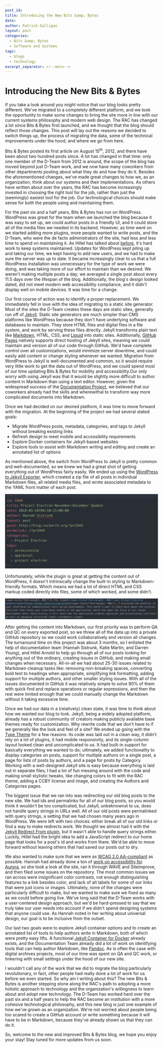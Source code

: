 ```yaml
---
post_id:
title: Introducing the New Bits &amp; Bytes
date:
author: Patrick Galligan
layout: post
categories:
  - Bits &amp; Bytes
  - Software and Systems
tags:
  - blogs
  - technology
excerpt_separator: <!--more-->
---
```

# Introducing the New Bits &amp; Bytes

If you take a look around you might notice that our blog looks pretty different. We've migrated to a completely different platform, and we took the opportunity to make some changes to bring the site more in line with our current systems philosophy and modern web design. The RAC has changed a lot since Bits &amp; Bytes first launched, and we thought that the blog should reflect those changes. This post will lay out the reasons we decided to switch things up, the process of migrating the data, some of the technical improvements under the hood, and where we go from here.<!--more-->

Bits &amp; Bytes posted its first article on August 15<sup>th</sup>, 2012, and there have been about two hundred posts since. A lot has changed in that time: only one member of the D-Team from 2012 is around, the scope of the blog has moved beyond just D-Team work, and we now have many coworkers from other departments posting about what they do and how they do it. Besides the aforementioned changes, we've made great changes to how we, as an organization, think about our systems and their implementations. As others have written about over the years, the RAC has become increasingly invested in choosing the right tool for the job, rather than just the (seemingly) easiest tool for the job. Our technological choices should make sense for both the people using and maintaining them.

For the past six and a half years, Bits &amp; Bytes has run on WordPress. WordPress was great for the team when we launched the blog because it was easy to set up, we could author posts in a friendly UI, and it could store all of the media files we needed in its backend. However, as time went on we started adding more plugins, more people wanted to write posts, and the D-Team, who were the de facto administrators of the site, had less and less time to spend on maintaining it. As Hillel has talked about [before](http://blog.rockarch.org/?p=1723), it's hard work to keep systems maintained. Updates for WordPress kept piling up and taking our time, we kept having to add new users, and we had to make sure the server was up to date. It became increasingly clear to us that a full WordPress installation was unnecessary for the type of work we were doing, and was taking more of our effort to maintain than we desired. We weren't making multiple posts a day; we averaged a single post about every 11.5 days over the lifespan of the blog. Additionally, the blog's design looked dated, did not meet modern web accessibility compliance, and it didn't display well on mobile devices. It was time for a change.

Our first course of action was to identify a proper replacement. We immediately fell in love with the idea of migrating to a static site generator. Most of the sites the D-Team creates these days are static sites, generally run off of [Jekyll](https://jekyllrb.com/). Static site generators are much simpler than CMS platforms like WordPress because they don't have underlying software and databases to maintain. They store HTML files and digital files in a file system, and work by serving these files directly. Jekyll transforms plain text like [Markdown](https://en.wikipedia.org/wiki/Markdown), HTML, CSS, and [Liquid](https://shopify.github.io/liquid/) into static sites. Additionally, [GitHub Pages](https://pages.github.com/) natively supports direct hosting of Jekyll sites, meaning we could maintain and version all of our code through GitHub. We'd have complete control over all customizations, would minimize server downtime, and could easily add content or change styling whenever we wanted. Migration from WordPress to Jekyll is well-documented and common, so it would require very little work to get the data out of WordPress, and we could spend most of our time updating Bits &amp; Bytes for mobility and accessibility.Our only worry with using Jekyll was that it would be slightly more difficult to author content in Markdown than using a text editor. However, given the widespread success of the [Documentation Project](http://blog.rockarch.org/?p=2032), we believed that our coworkers already had the skills and wherewithal to transform way more complicated documents into Markdown.

Once we had decided on our desired platform, it was time to move forward with the migration. At the beginning of the project we had several stated goals:

* Migrate WordPress posts, metadata, categories, and tags to Jekyll without breaking existing links
* Refresh design to meet mobile and accessibility requirements
* Explore Docker containers for Jekyll-based websites
* Explore tools to assist with Markdown writing and editing and create an annotated list of options

As mentioned above, the switch from WordPress to Jekyll is pretty common and well-documented, so we knew we had a great shot of getting everything out of WordPress fairly easily. We ended up using the [WordPress to Jekyll Exporter](https://github.com/benbalter/wordpress-to-jekyll-exporter), which created a zip file of all posts in individual Markdown files, all related media files, and wrote associated metadata to the YAML front matter of each post.

![Exported YAML Front Matter](/wp-content/uploads/2018/12/yaml_front_matter.png)

Unfortunately, while the plugin is great at getting the content out of WordPress, it doesn't intrinsically change the built-in styling to Markdown-friendly formats. Which means we had a lot of direct HTML and CSS markup coded directly into files, some of which worked, and some didn't.

![Exported Inline Markup](/wp-content/uploads/2018/12/inline_span.png)

After getting the content into Markdown, our first priority was to perform QA and QC on every exported post, so we threw all of the data up into a private GitHub repository so we could work collaboratively and version all changes. The turnaround time on this project was about 3 months, so I enlisted the help of documentation team (Hannah Sistrunk, Katie Martin, and Darren Young), and Hillel Arnold to help go through all of our posts looking for anything out of the ordinary, creating issues in GitHub, and making small changes when necessary. All-in-all we had about 25-30 issues related to Markdown cleanup tasks like: removing non-breaking spaces, converting bold text to headings when appropriate, simplifying link formatting, adding support for multiple authors, and other smaller styling issues. With all of the issues documented in GitHub it was relatively simple to solve 90% of them with quick find and replace operations or regular expressions, and then the rest were limited enough that we could manually change the Markdown without it taking excessive time.

Once we had our data in a (relatively) clean state, it was time to think about how we wanted our blog to look. Jekyll, being a widely adopted platform, already has a robust community of creators making publicly available base themes ready for customization. Why rewrite code that we don't have to if we generally like the look and feel of a site? We ended up going with the [Type Theme](https://github.com/rohanchandra/type-theme) for a few reasons: its code was laid out in a clean way, it didn't rely on a lot of plugins, it had mobile responsivity, and its single-column layout looked clean and uncomplicated to us. It had built-in support for basically everything we wanted to do; ultimately, we added functionality to display categories on posts, support for multiple authors on a single post, a page for lists of posts by authors, and a page for posts by Category. Working with a well-designed Jekyll site is easy because everything is laid out in separate files; I had a lot of fun messing around with the code and making small stylistic tweaks, like changing colors to fit with the RAC theme, adding a CCBY license and image, and creating the Authors and Categories pages.

The biggest issue that we ran into was redirecting our old blog posts to the new site. We had ids and permalinks for all of our blog posts, so you would think it wouldn't be too complicated, but Jekyll, unbeknownst to us, does not handle query strings in URLs well. All of our old posts were permalinked with query strings, a setting that we had chosen many years ago in WordPress. We were left with two choices: either break all of our old links or find a way to make redirects work. We thought we almost had it with the [Jekyll Redirect From plugin](https://github.com/jekyll/jekyll-redirect-from), but it wasn't able to handle query strings either. Luckily, Hillel had the bright idea to add a JavaScript redirect to our home page that looks for a post's id and works from there. We'd be able to move forward without leaving others that had saved our posts out to dry.

We also wanted to make sure that we were as [WCAG 2.0 AA-compliant](https://www.w3.org/WAI/standards-guidelines/wcag/) as possible. Hannah had already done a ton of [work on accessibility for Aurora](http://blog.rockarch.org/?p=2101), so she took a look at the site, ran it through WAVE and Siteimprove, and then filed some issues on the repository. The most common issues we ran across were insignificant color contrasts, not enough distinguishing features to a link besides color, and lack of alt labels for some of our links that were just icons or images. Ultimately, none of the changes were particularly difficult to make, but we wanted to make sure we fixed as many as we could before going live. We've long said that the D-Team works with a user-centered design approach, but we'd be hard-pressed to say that we truly take our user needs into account if we didn't spend designing systems that anyone could use. As Hannah noted in her writing about universal design, our goal is to be inclusive from the outset.

Our last two goals were to explore Jekyll container options and to create an annotated list of tools to help authors write in Markdown, both of which were pretty easy lifts. A functional [Jekyll Container for Docker](https://github.com/envygeeks/jekyll-docker/blob/master/README.md) already exists, and the Documentation Team already did a lot of work on identifying tools that can help author Markdown, like [Pandoc](https://pandoc.org/). As is often the case with digital archives projects, most of our time was spent on QA and QC work, or tinkering with small settings under the hood of our new site.

I wouldn't call any of the work that we did to migrate the blog particularly revolutionary, in fact, other people had really done a lot of work for us before we even started. So why am I writing about this? The new Bits &amp; Bytes is another stepping stone along the RAC's path to adopting a more holistic approach to technology and the organization's willingness to learn about and adopt new technology. The D-Team has worked hard over the past six and a half years to help the RAC become an institution with a more cohesive technological philosophy, and this new blog is just one example of how we've grown as an organization. We're not worried about people being too scared to create a GitHub account or write something because it will have to be in Markdown, because they've already shown us that they can do it.

So, welcome to the new and improved Bits &amp; Bytes blog, we hope you enjoy your stay! Stay tuned for more updates from us soon.
